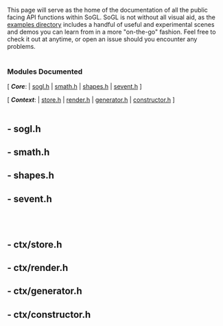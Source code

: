 This page will serve as the home of the documentation of all the public facing API functions within SoGL.
SoGL is not without all visual aid, as the [examples directory](https://github.com/zafflin/SoGL/tree/master/examples) includes a handful of useful and experimental scenes and demos you can learn from in a more "on-the-go" fashion. Feel free to check it out at anytime, or open an issue should you encounter any problems.
<br>
<br>

### Modules Documented

[ _**Core**_:
    | [sogl.h](https://github.com/zafflin/SoGL/wiki/SoGL-API-Docs#--soglh) | 
    [smath.h](https://github.com/zafflin/SoGL/wiki/SoGL-API-Docs#--smathh) | 
    [shapes.h](https://github.com/zafflin/SoGL/wiki/SoGL-API-Docs#--shapesh) | 
    [sevent.h](https://github.com/zafflin/SoGL/wiki/SoGL-API-Docs#--seventh)
]

[ _**Context**_:
    | [store.h](https://github.com/zafflin/SoGL/wiki/SoGL-API-Docs#--ctxstoreh) | 
    [render.h](https://github.com/zafflin/SoGL/wiki/SoGL-API-Docs#--ctxrenderh) | 
    [generator.h](https://github.com/zafflin/SoGL/wiki/SoGL-API-Docs#--ctxgeneratorh) | 
    [constructor.h](https://github.com/zafflin/SoGL/wiki/SoGL-API-Docs#--ctxconstructorh)
]
<br>
<br>

## - sogl.h
## - smath.h
## - shapes.h
## - sevent.h

<br>
<br>

## - ctx/store.h
## - ctx/render.h
## - ctx/generator.h
## - ctx/constructor.h